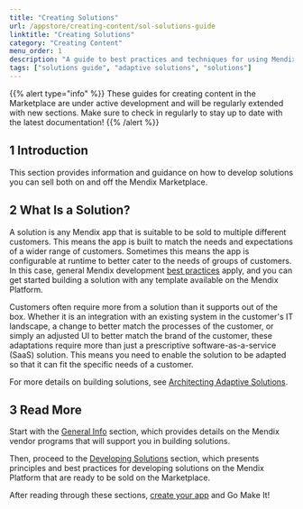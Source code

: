 ```yaml
---
title: "Creating Solutions"
url: /appstore/creating-content/sol-solutions-guide
linktitle: "Creating Solutions"
category: "Creating Content"
menu_order: 1
description: "A guide to best practices and techniques for using Mendix"
tags: ["solutions guide", "adaptive solutions", "solutions"]
---
```


{{% alert type="info" %}}
These guides for creating content in the Marketplace are under active development and will be regularly extended with new sections. Make sure to check in regularly to stay up to date with the latest documentation!
{{% /alert %}}

## 1 Introduction

This section provides information and guidance on how to develop solutions you can sell both on and off the Mendix Marketplace.

## 2 What Is a Solution?

A solution is any Mendix app that is suitable to be sold to multiple different customers. This means the app is built to match the needs and expectations of a wider range of customers. Sometimes this means the app is configurable at runtime to better cater to the needs of groups of customers. In this case, general Mendix development [best practices](/howto/general/dev-best-practices) apply, and you can get started building a solution with any template available on the Mendix Platform.

Customers often require more from a solution than it supports out of the box. Whether it is an integration with an existing system in the customer's IT landscape, a change to better match the processes of the customer, or simply an adjusted UI to better match the brand of the customer, these adaptations require more than just a prescriptive software-as-a-service (SaaS) solution. This means you need to enable the solution to be adapted so that it can fit the specific needs of a customer.

For more details on building solutions, see [Architecting Adaptive Solutions](sol-architecting).

## 3 Read More

Start with the [General Info](sol-general) section, which provides details on the Mendix vendor programs that will support you in building solutions.

Then, proceed to the [Developing Solutions](sol-development) section, which presents principles and best practices for developing solutions on the Mendix Platform that are ready to be sold on the Marketplace.

After reading through these sections, [create your app](https://new.mendix.com/) and Go Make It!
